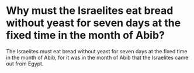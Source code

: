# Why must the Israelites eat bread without yeast for seven days at the fixed time in the month of Abib?

The Israelites must eat bread without yeast for seven days at the fixed time in the month of Abib, for it was in the month of Abib that the Israelites came out from Egypt.
